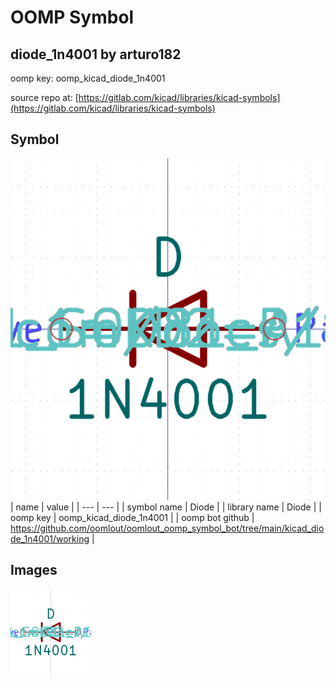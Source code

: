 # OOMP Symbol  
## diode_1n4001  by arturo182  
  
oomp key: oomp_kicad_diode_1n4001  
  
source repo at: [https://gitlab.com/kicad/libraries/kicad-symbols](https://gitlab.com/kicad/libraries/kicad-symbols)  
## Symbol  
  
[![working.png](working_600.png)](working.png)  
| name | value | 
| --- | --- | 
| symbol name | Diode | 
| library name | Diode | 
| oomp key | oomp_kicad_diode_1n4001 | 
| oomp bot github | https://github.com/oomlout/oomlout_oomp_symbol_bot/tree/main/kicad_diode_1n4001/working | 
## Images  
  
[![working.png](working_140.png)](working.png)  
